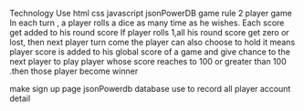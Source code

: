Technology Use
html css javascript jsonPowerDB
game rule
2 player game
In each turn , a player rolls a dice as many time as he wishes. Each score  get added to his round score
If player rolls 1,all his round score get zero or lost, then next player turn come
the player can also choose to hold it means player score is added to his global score of a game and  give chance to the next player to play
player whose score reaches to 100 or greater than 100 .then those player become winner




make sign up page
 jsonPowerdb database use to record all player account detail
